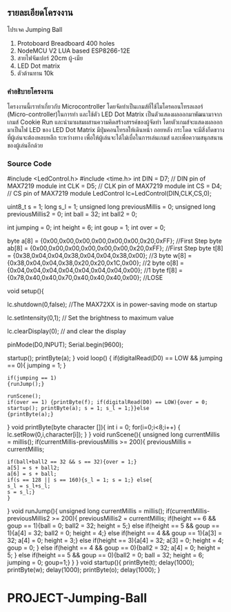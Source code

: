 ## รายละเอียดโครงงาน

  โปรเจค Jumping Ball
  1. Protoboard Breadboard 400 holes 
  2. NodeMCU V2 LUA based ESP8266-12E 
  3. สายไฟจัมเปอร์ 20cm ผู้-เมีย 
  4. LED Dot matrix
  5. ตัวต้านทาน 10k

### คำอธิบายโครงงาน

  โครงงานนี้เราทำเกี่ยวกับ Microcontroller โดยจัดทำเป็นเกมส์ที่ใช้ไมโครคอนโทรลเลอร์ (Micro-controller)ในการทำ และใช้ตัว LED Dot Matrix เป็นตัวแสดงผลออกมาพัฒนามาจากเกมส์ Cookie Run และนำมาผสมผสานความคิดสร้างสรรค์ของผู้จัดทำ โดยตัวเกมส์จะแสดงผลออกมาเป็นไฟ LED ของ LED Dot Matrix มีปุ่มคอนโทรลให้เดินหน้า ถอยหลัง กระโดด จะมีสิ่งกีดขวางที่ผู้เล่นจะต้องหลบหลีก ระหว่างทาง เพื่อให้ผู้เล่นจะได้ไม่เบื่อในการเล่นเกมส์ และเพื่อความสนุกสนานของผู้เล่นอีกด้วย

### Source Code

#include <LedControl.h>
#include <time.h>
int DIN = D7;   // DIN pin of MAX7219 module
int CLK = D5;   // CLK pin of MAX7219 module
int CS = D4;    // CS pin of MAX7219 module
LedControl lc=LedControl(DIN,CLK,CS,0);

uint8_t s = 1;
long s_l = 1;
unsigned long previousMillis = 0;
unsigned long previousMillis2 = 0;
int ball = 32;
int ball2 = 0;

int jumping = 0;
int height = 6;
int goup = 1;
int over = 0;

byte a[8] = {0x00,0x00,0x00,0x00,0x00,0x00,0x20,0xFF}; //First Step
byte ab[8] = {0x00,0x00,0x00,0x00,0x00,0x00,0x20,0xFF}; //First Step
byte t[8] = {0x38,0x04,0x04,0x38,0x04,0x04,0x38,0x00}; //3
byte w[8] = {0x38,0x04,0x04,0x38,0x20,0x20,0x1C,0x00}; //2
byte o[8] = {0x04,0x04,0x04,0x04,0x04,0x04,0x04,0x00}; //1
byte f[8] = {0x78,0x40,0x40,0x70,0x40,0x40,0x40,0x00}; //LOSE

void setup(){

  lc.shutdown(0,false);     //The MAX72XX is in power-saving mode on startup

  lc.setIntensity(0,1);     // Set the brightness to maximum value

  lc.clearDisplay(0);        // and clear the display

  pinMode(D0,INPUT);
  Serial.begin(9600);

  startup();
  printByte(a);
}
void loop() {
    if(digitalRead(D0) == LOW && jumping == 0){
    jumping = 1;
    }

    if(jumping == 1)
    {runJump();}
      
    runScene();
    if(over == 1) {printByte(f); if(digitalRead(D0) == LOW){over = 0; startup(); printByte(a); s = 1; s_l = 1;}}else
    {printByte(a);}
}
void printByte(byte character []){
  int i = 0;
  for(i=0;i<8;i++)
  {
    lc.setRow(0,i,character[i]);
  }
}
void runScene(){
  unsigned long currentMillis = millis();
  if(currentMillis-previousMillis >= 200){
    previousMillis = currentMillis;

    if(ball+ball2 == 32 && s == 32){over = 1;}
    a[5] = s + ball2;
    a[6] = s + ball;
    if(s == 128 || s == 160){s_l = 1; s = 1;} else{
    s_l = s_l+s_l;
    s = s_l;}
    }
  }
void runJump(){
  unsigned long currentMillis = millis();
  if(currentMillis-previousMillis2 >= 200){
    previousMillis2 = currentMillis;
    if(height == 6 && goup == 1){ball = 0;  ball2 = 32; height = 5;}
    else if(height == 5 && goup == 1){a[4] = 32; ball2 = 0; height = 4;}
    else if(height == 4 && goup == 1){a[3] = 32; a[4] = 0; height = 3;}
    else if(height == 3){a[4] = 32; a[3] = 0; height = 4; goup = 0; }
    else if(height == 4 && goup == 0){ball2 = 32; a[4] = 0; height = 5; }
    else if(height == 5 && goup == 0){ball2 = 0; ball = 32; height = 6; jumping = 0; goup=1;}
    }
  }
 void startup(){
  printByte(t);
  delay(1000);
  printByte(w);
  delay(1000);
  printByte(o);
  delay(1000);
  }
# PROJECT-Jumping-Ball
